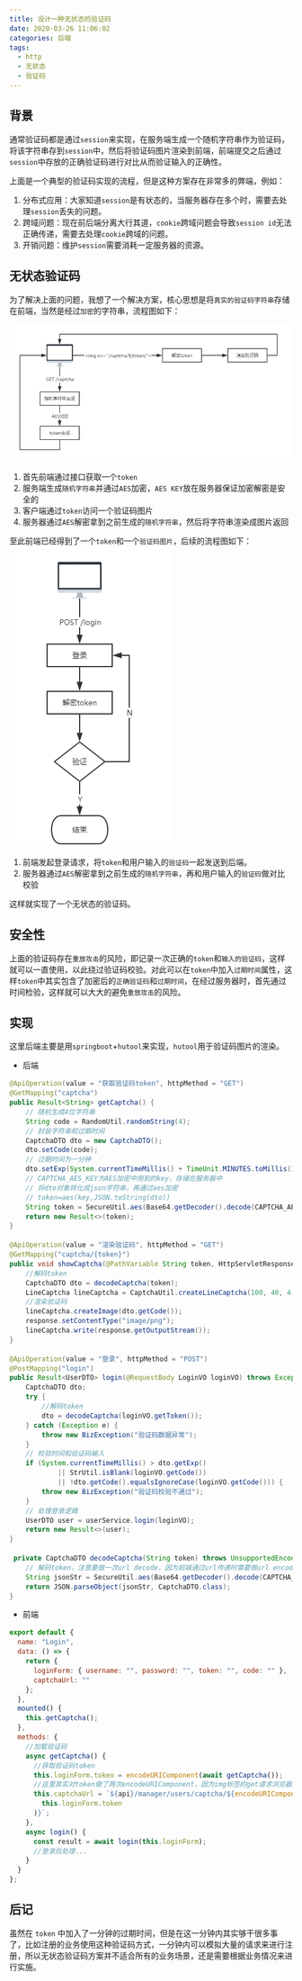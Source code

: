 ```yaml
---
title: 设计一种无状态的验证码
date: 2020-03-26 11:06:02
categories: 后端
tags:
  - http
  - 无状态
  - 验证码
---
```


## 背景

通常验证码都是通过`session`来实现，在服务端生成一个随机字符串作为验证码，将该字符串存到`session`中，然后将验证码图片渲染到前端，前端提交之后通过`session`中存放的正确验证码进行对比从而验证输入的正确性。

上面是一个典型的验证码实现的流程，但是这种方案存在非常多的弊端，例如：

1. 分布式应用：大家知道`session`是有状态的，当服务器存在多个时，需要去处理`session`丢失的问题。
2. 跨域问题：现在前后端分离大行其道，`cookie`跨域问题会导致`session id`无法正确传递，需要去处理`cookie`跨域的问题。
3. 开销问题：维护`session`需要消耗一定服务器的资源。

<!-- more -->

## 无状态验证码

为了解决上面的问题，我想了一个解决方案，核心思想是将`真实的验证码字符串`存储在前端，当然是经过`加密`的字符串，流程图如下：

![](stateless-captcha/2020-03-26-11-49-02.png)

1. 首先前端通过接口获取一个`token`
2. 服务端生成`随机字符串`并通过`AES`加密，`AES KEY`放在服务器保证加密解密是安全的
3. 客户端通过`token`访问一个验证码图片
4. 服务器通过`AES`解密拿到之前生成的`随机字符串`，然后将字符串渲染成图片返回

至此前端已经得到了一个`token`和一个`验证码图片`，后续的流程图如下：
![](stateless-captcha/2020-03-26-11-54-43.png)

1. 前端发起登录请求，将`token`和用户输入的`验证码`一起发送到后端。
2. 服务器通过`AES`解密拿到之前生成的`随机字符串`，再和用户输入的`验证码`做对比校验

这样就实现了一个无状态的验证码。

## 安全性

上面的验证码存在`重放攻击`的风险，即记录一次正确的`token`和`输入的验证码`，这样就可以一直使用，以此绕过验证码校验。对此可以在`token`中加入`过期时间`属性，这样`token`中其实包含了加密后的`正确验证码`和`过期时间`，在经过服务器时，首先通过时间检验，这样就可以大大的避免`重放攻击`的风险。

## 实现

这里后端主要是用`springboot`+`hutool`来实现，`hutool`用于验证码图片的渲染。

- 后端

```java
@ApiOperation(value = "获取验证码token", httpMethod = "GET")
@GetMapping("captcha")
public Result<String> getCaptcha() {
    // 随机生成4位字符串
    String code = RandomUtil.randomString(4);
    // 封装字符串和过期时间
    CaptchaDTO dto = new CaptchaDTO();
    dto.setCode(code);
    // 过期时间为一分钟
    dto.setExp(System.currentTimeMillis() + TimeUnit.MINUTES.toMillis(1));
    // CAPTCHA_AES_KEY为AES加密中用到的key，存储在服务器中
    // 将dto对象转化成json字符串，再通过aes加密
    // token=aes(key,JSON.toString(dto))
    String token = SecureUtil.aes(Base64.getDecoder().decode(CAPTCHA_AES_KEY)).encryptBase64(JSON.toJSONString(dto));
    return new Result<>(token);
}

@ApiOperation(value = "渲染验证码", httpMethod = "GET")
@GetMapping("captcha/{token}")
public void showCaptcha(@PathVariable String token, HttpServletResponse response) throws Exception {
    //解码token
    CaptchaDTO dto = decodeCaptcha(token);
    LineCaptcha lineCaptcha = CaptchaUtil.createLineCaptcha(100, 40, 4, 50);
    //渲染验证码
    lineCaptcha.createImage(dto.getCode());
    response.setContentType("image/png");
    lineCaptcha.write(response.getOutputStream());
}

@ApiOperation(value = "登录", httpMethod = "POST")
@PostMapping("login")
public Result<UserDTO> login(@RequestBody LoginVO loginVO) throws Exception {
    CaptchaDTO dto;
    try {
        //解码token
        dto = decodeCaptcha(loginVO.getToken());
    } catch (Exception e) {
        throw new BizException("验证码数据异常");
    }
    // 校验时间和验证码输入
    if (System.currentTimeMillis() > dto.getExp()
            || StrUtil.isBlank(loginVO.getCode())
            || !dto.getCode().equalsIgnoreCase(loginVO.getCode())) {
        throw new BizException("验证码校验不通过");
    }
    // 处理登录逻辑
    UserDTO user = userService.login(loginVO);
    return new Result<>(user);
}

 private CaptchaDTO decodeCaptcha(String token) throws UnsupportedEncodingException {
    // 解码token，注意要做一次url decode，因为前端通过url传递时需要做url encode
    String jsonStr = SecureUtil.aes(Base64.getDecoder().decode(CAPTCHA_AES_KEY)).decryptStrFromBase64(URLDecoder.decode(token, "UTF-8"));
    return JSON.parseObject(jsonStr, CaptchaDTO.class);
}
```

- 前端

```js
export default {
  name: "Login",
  data: () => {
    return {
      loginForm: { username: "", password: "", token: "", code: "" },
      captchaUrl: ""
    };
  },
  mounted() {
    this.getCaptcha();
  },
  methods: {
    //加载验证码
    async getCaptcha() {
      //获取验证码token
      this.loginForm.token = encodeURIComponent(await getCaptcha());
      //这里其实对token做了两次encodeURIComponent，因为img标签的get请求浏览器默认会做一次decode，不做两次encode会请求失败
      this.captchaUrl = `${api}/manager/users/captcha/${encodeURIComponent(
        this.loginForm.token
      )}`;
    },
    async login() {
      const result = await login(this.loginForm);
      //登录后处理...
    }
  }
};
```

## 后记

虽然在 `token` 中加入了一分钟的过期时间，但是在这一分钟内其实够干很多事了，比如注册的业务使用这种验证码方式，一分钟内可以模拟大量的请求来进行注册，所以无状态验证码方案并不适合所有的业务场景，还是需要根据业务情况来进行实施。
